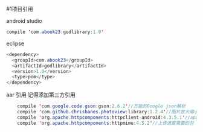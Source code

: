 #1项目引用 

android studio
```java
compile 'com.abook23:godlibrary:1.0'
```

eclipse
```java
<dependency>
  <groupId>com.abook23</groupId>
  <artifactId>godlibrary</artifactId>
  <version>1.0</version>
  <type>pom</type>
</dependency>
```

aar 引用 记得添加第三方引用
```java
    compile 'com.google.code.gson:gson:2.6.2'//万能的Google json解析
    compile 'com.github.chrisbanes.photoview:library:1.2.4'//图片放大缩小
    compile 'org.apache.httpcomponents:httpclient-android:4.3.5.1'//apache http
    compile 'org.apache.httpcomponents:httpmime:4.5.2'//上传进度需要的包
```
